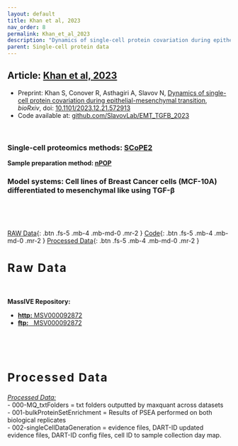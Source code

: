 ```yaml
---
layout: default
title: Khan et al, 2023
nav_order: 8
permalink: Khan_et_al_2023
description: "Dynamics of single-cell protein covariation during epithelial-mesenchymal transition | Slavov Laboratory"
parent: Single-cell protein data
---
```


## Article: [Khan et al, 2023](https://www.biorxiv.org/content/10.1101/2023.12.21.572913v1)


* Preprint: Khan S, Conover R, Asthagiri A, Slavov N, [Dynamics of single-cell protein covariation during epithelial-mesenchymal transition]( https://doi.org/10.1101/2023.12.21.572913), *bioRxiv*, doi: [10.1101/2023.12.21.572913](https://doi.org/10.1101/2023.12.21.572913)
* Code available at: [github.com/SlavovLab/EMT_TGFB_2023](https://github.com/SlavovLab/EMT_TGFB_2023)


&nbsp;

### Single-cell proteomics methods: [SCoPE2](SCoPE2)
**Sample preparation method: [nPOP](nPOP)**

### Model systems:  Cell lines of Breast Cancer cells (MCF-10A) differentiated to mesenchymal like using TGF-&beta;



&nbsp;


&nbsp;

[RAW Data](#raw_data){: .btn .fs-5 .mb-4 .mb-md-0 .mr-2 }
[Code](https://github.com/SlavovLab/EMT_TGFB_2023){: .btn .fs-5 .mb-4 .mb-md-0 .mr-2 }
[Processed Data](#proc_data){: .btn .fs-5 .mb-4 .mb-md-0 .mr-2 }

<h2 style="letter-spacing: 2px; font-size: 26px;" id="raw_data" > Raw Data </h2>


&nbsp;


 **MassIVE Repository:**
  - [**http:**  MSV000092872](https://massive.ucsd.edu/ProteoSAFe/dataset.jsp?task=b4f28abc451b4e4a861583d95d68057a)
  - [**ftp:** &nbsp; MSV000092872](ftp://MSV000092872@massive.ucsd.edu)


  &nbsp;

  &nbsp;

<h2 style="letter-spacing: 2px; font-size: 26px;" id="proc_data" >Processed Data</h2>

*[Processed Data: ](https://drive.google.com/drive/folders/1z5oPN47MsXrvDWlibEMdqQun_SDymeyN?usp=drive_link)*   
    - 000-MQ_txtFolders = txt folders outputted by maxquant across datasets  
    - 001-bulkProteinSetEnrichment = Results of PSEA performed on both biological replicates  
    - 002-singleCellDataGeneration = evidence files, DART-ID updated evidence files, DART-ID config   files, cell ID to sample collection day map.   

   &nbsp;

   &nbsp;
